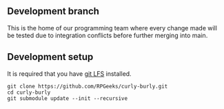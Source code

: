 ## Development branch ##
This is the home of our programming team where every change made will be tested due to integration conflicts before further merging into main.

## Development setup ##

It is required that you have [git LFS](https://git-lfs.github.com) installed.


```
git clone https://github.com/RPGeeks/curly-burly.git
cd curly-burly
git submodule update --init --recursive
```
